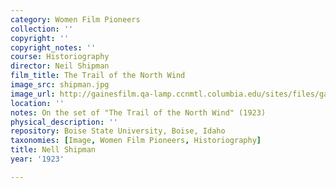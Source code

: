 ```yaml
---
category: Women Film Pioneers
collection: ''
copyright: ''
copyright_notes: ''
course: Historiography
director: Neil Shipman
film_title: The Trail of the North Wind
image_src: shipman.jpg
image_url: http://gainesfilm.qa-lamp.ccnmtl.columbia.edu/sites/files/gainesfilm/images/shipman.jpg
location: ''
notes: On the set of "The Trail of the North Wind" (1923)
physical_description: ''
repository: Boise State University, Boise, Idaho
taxonomies: [Image, Women Film Pioneers, Historiography]
title: Nell Shipman
year: '1923'

---
```

